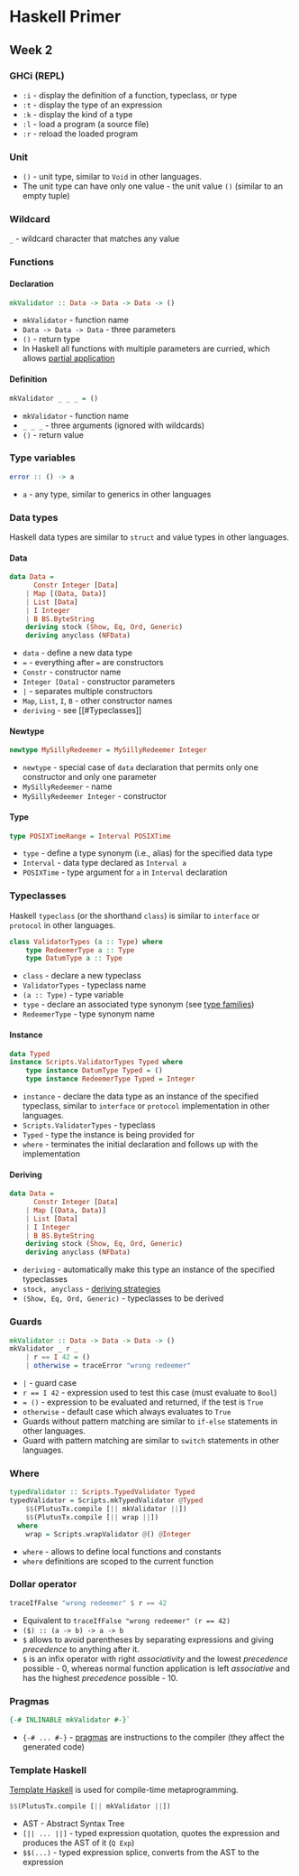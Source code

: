 # Haskell Primer

## Week 2

### GHCi (REPL)

* `:i` - display the definition of a function, typeclass, or type
* `:t` - display the type of an expression
* `:k` - display the kind of a type
* `:l` - load a program (a source file)
* `:r` - reload the loaded program

### Unit

* `()` - unit type, similar to `Void` in other languages.
* The unit type can have only one value - the unit value `()` (similar to an empty tuple)

### Wildcard

`_` - wildcard character that matches any value

### Functions 

#### Declaration

```haskell
mkValidator :: Data -> Data -> Data -> ()
```

* `mkValidator` - function name
* `Data -> Data -> Data` - three parameters 
* `()` - return type
* In Haskell all functions with multiple parameters are curried, which allows [partial application](https://wiki.haskell.org/Partial_application)

#### Definition

```haskell
mkValidator _ _ _ = ()
```

* `mkValidator` - function name
* `_ _ _` - three arguments (ignored with wildcards)
* `()` - return value

### Type variables

```haskell
error :: () -> a
```

* `a` - any type, similar to generics in other languages

### Data types

 Haskell data types are similar to `struct` and value types in other languages.

#### Data

```haskell
data Data =
      Constr Integer [Data]
    | Map [(Data, Data)]
    | List [Data]
    | I Integer
    | B BS.ByteString
    deriving stock (Show, Eq, Ord, Generic)
    deriving anyclass (NFData)
```

* `data` - define a new data type
* `=` - everything after `=` are constructors
* `Constr` - constructor name
* `Integer [Data]` - constructor parameters
*  `|` - separates multiple constructors
* `Map`, `List`, `I`, `B` - other constructor names
* `deriving` - see [[#Typeclasses]]

#### Newtype

```haskell
newtype MySillyRedeemer = MySillyRedeemer Integer
```

* `newtype` - special case of `data` declaration that permits only one constructor and only one parameter
* `MySillyRedeemer` - name
* `MySillyRedeemer Integer` - constructor

#### Type

```haskell
type POSIXTimeRange = Interval POSIXTime
```

* `type` - define a type synonym (i.e., alias) for the specified data type
* `Interval` - data type declared as `Interval a`
* `POSIXTime` - type argument for `a` in `Interval` declaration

### Typeclasses

Haskell `typeclass` (or the shorthand `class`) is similar to `interface` or `protocol` in other languages.

```haskell
class ValidatorTypes (a :: Type) where
    type RedeemerType a :: Type
    type DatumType a :: Type
```

* `class` - declare a new typeclass
* `ValidatorTypes` - typeclass name
* `(a :: Type)` - type variable
* `type` - declare an associated type synonym (see [type families](https://wiki.haskell.org/GHC/Type_families))
* `RedeemerType` - type synonym name

#### Instance

```haskell
data Typed
instance Scripts.ValidatorTypes Typed where
	type instance DatumType Typed = ()
	type instance RedeemerType Typed = Integer
```

* `instance` - declare the data type as an instance of the specified typeclass, similar to `interface` or `protocol` implementation in other languages.
* `Scripts.ValidatorTypes` - typeclass
* `Typed` - type the instance is being provided for
* `where` - terminates the initial declaration and follows up with the implementation

#### Deriving

```haskell
data Data =
      Constr Integer [Data]
    | Map [(Data, Data)]
    | List [Data]
    | I Integer
    | B BS.ByteString
    deriving stock (Show, Eq, Ord, Generic)
    deriving anyclass (NFData)
```

* `deriving`  - automatically make this type an instance of the specified typeclasses
* `stock, anyclass` - [deriving strategies](https://downloads.haskell.org/~ghc/latest/docs/html/users_guide/exts/deriving_strategies.html?highlight=deriving%20strategies)
* `(Show, Eq, Ord, Generic)` - typeclasses to be derived

### Guards

```haskell
mkValidator :: Data -> Data -> Data -> ()
mkValidator _ r _
    | r == I 42 = ()
    | otherwise = traceError "wrong redeemer"
```

* `|` - guard case
* `r == I 42` - expression used to test this case (must evaluate to `Bool`)
* `= ()` - expression to be evaluated and returned, if the test is `True`
* `otherwise` - default case which always evaluates to `True`
* Guards without pattern matching are similar to `if-else` statements in other languages.
* Guard with pattern matching are similar to `switch` statements in other languages.

### Where

```haskell
typedValidator :: Scripts.TypedValidator Typed
typedValidator = Scripts.mkTypedValidator @Typed
    $$(PlutusTx.compile [|| mkValidator ||])
    $$(PlutusTx.compile [|| wrap ||])
  where
    wrap = Scripts.wrapValidator @() @Integer
```

* `where` - allows to define local functions and constants
* `where` definitions are scoped to the current function 

### Dollar operator

```haskell
traceIfFalse "wrong redeemer" $ r == 42
```

* Equivalent to `traceIfFalse "wrong redeemer" (r == 42)`
* `($) :: (a -> b) -> a -> b`
* `$` allows to avoid parentheses by separating expressions and giving *precedence* to anything after it.
* `$` is an infix operator with right *associativity* and the lowest *precedence* possible - 0, whereas normal function application is left *associative* and has the highest *precedence* possible - 10.

### Pragmas

```haskell
{-# INLINABLE mkValidator #-}`
```

* `{-# ... #-}` - [pragmas](https://downloads.haskell.org/~ghc/latest/docs/html/users_guide/exts/pragmas.html) are instructions to the compiler (they affect the generated code)

### Template Haskell

[Template Haskell](https://downloads.haskell.org/~ghc/latest/docs/html/users_guide/exts/template_haskell.html) is used for compile-time metaprogramming.

```haskell
$$(PlutusTx.compile [|| mkValidator ||])
```

* AST - Abstract Syntax Tree
* `[|| ... ||]` - typed expression quotation, quotes the expression and produces the AST of it (`Q Exp`)
* `$$(...)` - typed expression splice, converts from the AST to the expression
